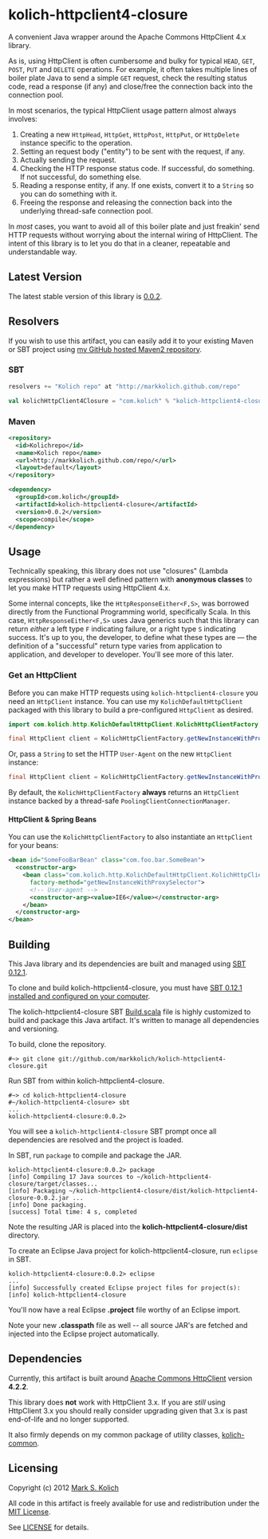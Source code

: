 # kolich-httpclient4-closure

A convenient Java wrapper around the Apache Commons HttpClient 4.x library.

As is, using HttpClient is often cumbersome and bulky for typical `HEAD`, `GET`, `POST`, `PUT` and `DELETE` operations.  For example, it often takes multiple lines of boiler plate Java to send a simple `GET` request, check the resulting status code, read a response (if any) and close/free the connection back into the connection pool.

In most scenarios, the typical HttpClient usage pattern almost always involves:

1. Creating a new `HttpHead`, `HttpGet`, `HttpPost`, `HttpPut`, or `HttpDelete` instance specific to the operation.
2. Setting an request body ("entity") to be sent with the request, if any.
3. Actually sending the request.
4. Checking the HTTP response status code.  If successful, do something.  If not successful, do something else.
5. Reading a response entity, if any.  If one exists, convert it to a `String` so you can do something with it.
6. Freeing the response and releasing the connection back into the underlying thread-safe connection pool.

In *most* cases, you want to avoid all of this boiler plate and just freakin' send HTTP requests without worrying about the internal wiring of HttpClient.  The intent of this library is to let you do that in a cleaner, repeatable and understandable way. 

## Latest Version

The latest stable version of this library is <a href="http://markkolich.github.com/repo/com/kolich/kolich-httpclient4-closure/0.0.2">0.0.2</a>.

## Resolvers

If you wish to use this artifact, you can easily add it to your existing Maven or SBT project using <a href="https://github.com/markkolich/markkolich.github.com#marks-maven2-repository">my GitHub hosted Maven2 repository</a>.

### SBT

```scala
resolvers += "Kolich repo" at "http://markkolich.github.com/repo"

val kolichHttpClient4Closure = "com.kolich" % "kolich-httpclient4-closure" % "0.0.2" % "compile"
```

### Maven

```xml
<repository>
  <id>Kolichrepo</id>
  <name>Kolich repo</name>
  <url>http://markkolich.github.com/repo/</url>
  <layout>default</layout>
</repository>

<dependency>
  <groupId>com.kolich</groupId>
  <artifactId>kolich-httpclient4-closure</artifactId>
  <version>0.0.2</version>
  <scope>compile</scope>
</dependency>
```

## Usage

Technically speaking, this library does not use "closures" (Lambda expressions) but rather a well defined pattern with **anonymous classes** to let you make HTTP requests using HttpClient 4.x.

Some internal concepts, like the `HttpResponseEither<F,S>`, was borrowed directly from the Functional Programming world, specifically Scala.  In this case, `HttpResponseEither<F,S>` uses Java generics such that this library can return *either* a left type `F` indicating failure, or a right type `S` indicating success.  It's up to you, the developer, to define what these types are &mdash; the definition of a "successful" return type varies from application to application, and developer to developer.  You'll see more of this later.

### Get an HttpClient

Before you can make HTTP requests using `kolich-httpclient4-closure` you need an `HttpClient` instance.  You can use my `KolichDefaultHttpClient` packaged with this library to build a pre-configured `HttpClient` as desired.

```java
import com.kolich.http.KolichDefaultHttpClient.KolichHttpClientFactory;

final HttpClient client = KolichHttpClientFactory.getNewInstanceWithProxySelector();
```

Or, pass a `String` to set the HTTP `User-Agent` on the new `HttpClient` instance:

```java
final HttpClient client = KolichHttpClientFactory.getNewInstanceWithProxySelector("IE6");
```

By default, the `KolichHttpClientFactory` **always** returns an `HttpClient` instance backed by a thread-safe `PoolingClientConnectionManager`.

#### HttpClient & Spring Beans

You can use the `KolichHttpClientFactory` to also instantiate an `HttpClient` for your beans:

```xml
<bean id="SomeFooBarBean" class="com.foo.bar.SomeBean">
  <constructor-arg>
    <bean class="com.kolich.http.KolichDefaultHttpClient.KolichHttpClientFactory"
      factory-method="getNewInstanceWithProxySelector">
      <!-- User-agent -->
      <constructor-arg><value>IE6</value></constructor-arg>
    </bean>
  </constructor-arg>			    	
</bean>
```

## Building

This Java library and its dependencies are built and managed using <a href="https://github.com/harrah/xsbt">SBT 0.12.1</a>.

To clone and build kolich-httpclient4-closure, you must have <a href="http://www.scala-sbt.org/release/docs/Getting-Started/Setup">SBT 0.12.1 installed and configured on your computer</a>.

The kolich-httpclient4-closure SBT <a href="https://github.com/markkolich/kolich-httpclient4-closure/blob/master/project/Build.scala">Build.scala</a> file is highly customized to build and package this Java artifact.  It's written to manage all dependencies and versioning.

To build, clone the repository.

    #~> git clone git://github.com/markkolich/kolich-httpclient4-closure.git

Run SBT from within kolich-httpclient4-closure.

    #~> cd kolich-httpclient4-closure
    #~/kolich-httpclient4-closure> sbt
    ...
    kolich-httpclient4-closure:0.0.2>

You will see a `kolich-httpclient4-closure` SBT prompt once all dependencies are resolved and the project is loaded.

In SBT, run `package` to compile and package the JAR.

    kolich-httpclient4-closure:0.0.2> package
    [info] Compiling 17 Java sources to ~/kolich-httpclient4-closure/target/classes...
    [info] Packaging ~/kolich-httpclient4-closure/dist/kolich-httpclient4-closure-0.0.2.jar ...
    [info] Done packaging.
    [success] Total time: 4 s, completed

Note the resulting JAR is placed into the **kolich-httpclient4-closure/dist** directory.

To create an Eclipse Java project for kolich-httpclient4-closure, run `eclipse` in SBT.

    kolich-httpclient4-closure:0.0.2> eclipse
    ...
    [info] Successfully created Eclipse project files for project(s):
    [info] kolich-httpclient4-closure

You'll now have a real Eclipse **.project** file worthy of an Eclipse import.

Note your new **.classpath** file as well -- all source JAR's are fetched and injected into the Eclipse project automatically.

## Dependencies

Currently, this artifact is built around <a href="http://hc.apache.org/">Apache Commons HttpClient</a> version **4.2.2**.

This library does **not** work with HttpClient 3.x.  If you are *still* using HttpClient 3.x you should really consider upgrading given that 3.x is past end-of-life and no longer supported. 

It also firmly depends on my common package of utility classes, <a href="https://github.com/markkolich/kolich-common">kolich-common</a>.

## Licensing

Copyright (c) 2012 <a href="http://mark.koli.ch">Mark S. Kolich</a>

All code in this artifact is freely available for use and redistribution under the <a href="http://opensource.org/comment/991">MIT License</a>.

See <a href="https://github.com/markkolich/kolich-httpclient4-closure/blob/master/LICENSE">LICENSE</a> for details.

